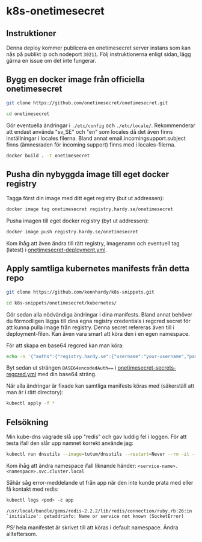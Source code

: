 # k8s-onetimesecret

## Instruktioner
Denna deploy kommer publicera en onetimesecret server instans som kan nås på publikt ip och nodeport ```30211```. Följ instruktionerna enligt sidan, lägg gärna en issue om det inte fungerar.

## Bygg en docker image från officiella onetimesecret
```bash
git clone https://github.com/onetimesecret/onetimesecret.git
```
```bash
cd onetimesecret
```

Gör eventuella ändringar i ```./etc/config``` och ```./etc/locale/```. Rekommenderar att endast använda "sv_SE" och "en" som locales då det även finns inställningar i locales filerna. Bland annat email.incomingsupport.subject finns (ämnesraden för incoming support) finns med i locales-filerna.

```bash
docker build . -t onetimesecret
```

## Pusha din nybyggda image till eget docker registry
Tagga först din image med ditt eget registry (but ut addressen):
```bash
docker image tag onetimesecret registry.hardy.se/onetimesecret
```
Pusha imagen till eget docker registry (byt ut addressen):
```bash
docker image push registry.hardy.se/onetimesecret
```
Kom ihåg att även ändra till rätt registry, imagenamn och eventuell tag (latest) i [onetimesecret-deployment.yml](onetimesecret-deployment.yml#L17).


## Apply samtliga kubernetes manifests från detta repo
```bash
git clone https://github.com/kennhardy/k8s-snippets.git
```

```bash
cd k8s-snippets/onetimesecret/kubernetes/
```

Gör sedan alla nödvändiga ändringar i dina manifests. Bland annat behöver du förmodligen lägga till dina egna registry credentials i regcred secret för att kunna pulla image från registry. Denna secret refereras även till i deployment-filen. Kan även vara smart att köra den i en egen namespace.

För att skapa en base64 regcred kan man köra:
```bash
echo -n '{"auths":{"registry.hardy.se":{"username":"your-username","password":"your-password","auth":"base64-encoded-authentication-token"}}}' | base64
```
Byt sedan ut strängen ```BASE64encodedAuth==``` i [onetimesecret-secrets-regcred.yml](onetimesecret-secrets-regcred.yml#L4) med din base64 sträng.

När alla ändringar är fixade kan samtliga manifests köras med (säkerställ att man är i rätt directory):
```bash
kubectl apply -f *
```

## Felsökning
Min kube-dns vägrade slå upp "redis" och gav luddig fel i loggen. För att testa ifall den slår upp namnet korrekt använde jag:
```bash
kubectl run dnsutils --image=tutum/dnsutils --restart=Never --rm -it -- nslookup onetimesecret-service.default.svc.cluster.local
```
Kom ihåg att ändra namespace ifall liknande händer: ```<service-name>.<namespace>.svc.cluster.local```

Såhär såg error-meddelande ut från app när den inte kunde prata med eller få kontakt med redis:
```bash
kubectl logs <pod> -c app
```
```/usr/local/bundle/gems/redis-2.2.2/lib/redis/connection/ruby.rb:26:in `initialize': getaddrinfo: Name or service not known (SocketError)```

*PS!* hela manifestet är skrivet till att köras i default namespace. Ändra allteftersom.
